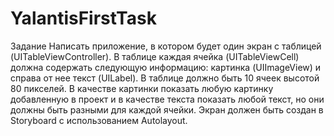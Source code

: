 # YalantisFirstTask

Задание
Написать приложение, в котором будет один экран с таблицей (UITableViewController). В таблице каждая 
ячейка (UITableViewCell) должна содержать следующую информацию: картинка (UIImageView) и справа от нее
текст (UILabel). В таблице должно быть 10 ячеек высотой 80 пикселей. В качестве картинки показать любую
картинку добавленную в проект и в качестве текста показать любой текст, но они должны быть разными для каждой ячейки. 
Экран должен быть создан в Storyboard с использованием Autolayout.
